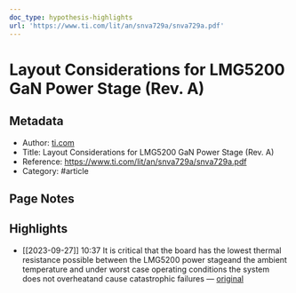 ```yaml
---
doc_type: hypothesis-highlights
url: 'https://www.ti.com/lit/an/snva729a/snva729a.pdf'
---
```


# Layout Considerations for LMG5200 GaN Power Stage (Rev. A)

## Metadata
- Author: [ti.com]()
- Title: Layout Considerations for LMG5200 GaN Power Stage (Rev. A)
- Reference: https://www.ti.com/lit/an/snva729a/snva729a.pdf
- Category: #article

## Page Notes
## Highlights
- [[2023-09-27]] 10:37 It is critical that the board has the lowest thermal resistance possible between the LMG5200 power stageand the ambient temperature and under worst case operating conditions the system does not overheatand cause catastrophic failures — [original](https://hyp.is/Jb5QaF0REe6rx4tmhAg45Q/www.ti.com/lit/an/snva729a/snva729a.pdf)




